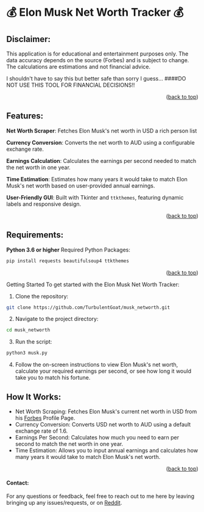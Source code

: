 <a id="readme-top"></a>

<h1>💰 Elon Musk Net Worth Tracker 💰</h1>

## Disclaimer:
This application is for educational and entertainment purposes only. The data accuracy depends on the source (Forbes) and is subject to change. The calculations are estimations and not financial advice.

I shouldn't have to say this but better safe than sorry I guess...
####DO NOT USE THIS TOOL FOR FINANCIAL DECISIONS!!

<p align="right">(<a href="#readme-top">back to top</a>)</p>

## Features:
**Net Worth Scraper**: Fetches Elon Musk's net worth in USD a rich person list</p>
**Currency Conversion**: Converts the net worth to AUD using a configurable exchange rate.</p>
**Earnings Calculation**: Calculates the earnings per second needed to match the net worth in one year.</p>
**Time Estimation**: Estimates how many years it would take to match Elon Musk's net worth based on user-provided annual earnings.</p>
**User-Friendly GUI**: Built with Tkinter and `ttkthemes`, featuring dynamic labels and responsive design.</p>

<p align="right">(<a href="#readme-top">back to top</a>)</p>

## Requirements:
**Python 3.6 or higher**
Required Python Packages:

```bash
pip install requests beautifulsoup4 ttkthemes
```
<p align="right">(<a href="#readme-top">back to top</a>)</p>

Getting Started
To get started with the Elon Musk Net Worth Tracker:
1. Clone the repository:
```bash 
git clone https://github.com/TurbulentGoat/musk_networth.git
```
2. Navigate to the project directory:
```bash
cd musk_networth
```
3. Run the script:
```bash
python3 musk.py
```
4. Follow the on-screen instructions to view Elon Musk's net worth, calculate your required earnings per second, or see how long it would take you to match his fortune.

## How It Works:  
- Net Worth Scraping: Fetches Elon Musk's current net worth in USD from his [Forbes](https://www.forbes.com/profile/elon-musk/) Profile Page.
- Currency Conversion: Converts USD net worth to AUD using a default exchange rate of 1.6.
- Earnings Per Second: Calculates how much you need to earn per second to match the net worth in one year.
- Time Estimation: Allows you to input annual earnings and calculates how many years it would take to match Elon Musk's net worth.
<p align="right">(<a href="#readme-top">back to top</a>)</p>

#### Contact:
For any questions or feedback, feel free to reach out to me here by leaving bringing up any issues/requests, or on [Reddit](https://www.reddit.com/user/Turbulent_Goat1988/).















